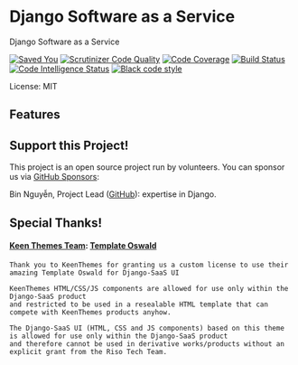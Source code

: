 # Django Software as a Service

Django Software as a Service

[![Saved You](https://wakatime.com/badge/user/f07344dc-de4b-4109-8a90-987620a12e92/project/018c2d61-58da-4c64-833c-1fc27cf9658f.svg)](https://wakatime.com/@f07344dc-de4b-4109-8a90-987620a12e92/projects/hlymsfmvmo)
[![Scrutinizer Code Quality](https://scrutinizer-ci.com/g/riso-tech/django-saas/badges/quality-score.png?b=main)](https://scrutinizer-ci.com/g/riso-tech/django-saas/?branch=main)
[![Code Coverage](https://scrutinizer-ci.com/g/riso-tech/django-saas/badges/coverage.png?b=main)](https://scrutinizer-ci.com/g/riso-tech/django-saas/?branch=main)
[![Build Status](https://scrutinizer-ci.com/g/riso-tech/django-saas/badges/build.png?b=main)](https://scrutinizer-ci.com/g/riso-tech/django-saas/build-status/main)
[![Code Intelligence Status](https://scrutinizer-ci.com/g/riso-tech/django-saas/badges/code-intelligence.svg?b=main)](https://scrutinizer-ci.com/code-intelligence)
[![Black code style](https://img.shields.io/badge/code%20style-black-000000.svg)](https://github.com/ambv/black)

License: MIT

## Features


## Support this Project!

This project is an open source project run by volunteers. You can sponsor us via [GitHub Sponsors](https://github.com/sponsors/riso-tech):

Bin Nguyễn, Project Lead ([GitHub](https://github.com/riso-tech)): expertise in Django.

## Special Thanks!


#### [Keen Themes Team](https://keenthemes.com/): [Template Oswald](https://keenthemes.com/products/oswald-html-free)

    Thank you to KeenThemes for granting us a custom license to use their amazing Template Oswald for Django-SaaS UI

    KeenThemes HTML/CSS/JS components are allowed for use only within the Django-SaaS product
    and restricted to be used in a resealable HTML template that can compete with KeenThemes products anyhow.

    The Django-SaaS UI (HTML, CSS and JS components) based on this theme is allowed for use only within the Django-SaaS product
    and therefore cannot be used in derivative works/products without an explicit grant from the Riso Tech Team.
